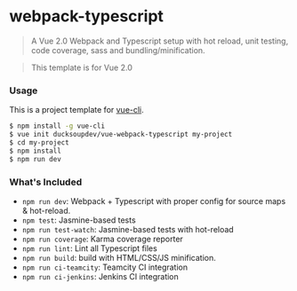 # webpack-typescript

> A Vue 2.0 Webpack and Typescript setup with hot reload, unit testing, code coverage, sass and bundling/minification.

> This template is for Vue 2.0

### Usage

This is a project template for [vue-cli](https://github.com/vuejs/vue-cli).

``` bash
$ npm install -g vue-cli
$ vue init ducksoupdev/vue-webpack-typescript my-project
$ cd my-project
$ npm install
$ npm run dev
```

### What's Included

- `npm run dev`: Webpack + Typescript with proper config for source maps & hot-reload.
- `npm test`: Jasmine-based tests
- `npm run test-watch`: Jasmine-based tests with hot-reload
- `npm run coverage`: Karma coverage reporter
- `npm run lint`: Lint all Typescript files
- `npm run build`: build with HTML/CSS/JS minification.
- `npm run ci-teamcity`: Teamcity CI integration
- `npm run ci-jenkins`: Jenkins CI integration
